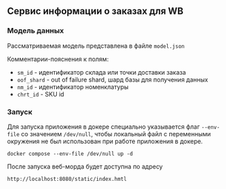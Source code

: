 ## Сервис информации о заказах для WB

### Модель данных
Рассматриваемая модель представлена в файле `model.json`

Комментарии-пояснения к полям:
- `sm_id` - идентификатор склада или точки доставки заказа
- `oof_shard` - out of failure shard, шард базы для получения данных
- `nm_id` - идентификатор номенклатуры
- `chrt_id` - SKU id

### Запуск

Для запуска приложения в докере специально указывается флаг `--env-file` со значением `/dev/null`, 
чтобы локальный файл с переменными окружения не был использован при работе приложения в докере.

```shell
docker compose --env-file /dev/null up -d
```

После запуска веб-морда будет доступна по адресу 

`http://localhost:8080/static/index.hmtl`